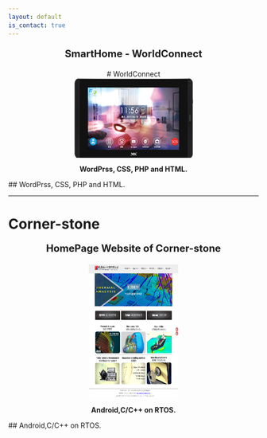 ```yaml
---
layout: default
is_contact: true
---
```

<p align="center" style="font-weight:bolder;font-size:20px";>SmartHome - WorldConnect</p>
<center># WorldConnect</center>
<img src="VIA_WorldConnect.png" style="width:240px;height:160px;display:block; margin:auto;"/>
<p align="center" style="font-weight:bolder;font-size:14px";color:"gold";>WordPrss, CSS, PHP and HTML.</p>
## WordPrss, CSS, PHP and HTML.

---

# Corner-stone
<p align="center" style="font-weight:bolder;font-size:20px";>HomePage Website of Corner-stone</p>
<img src="corner-stone.png" style="width:180px;height:270px;display:block; margin:auto;"/>
<p align="center" style="font-weight:bolder;font-size:14px";color:"gold";>Android,C/C++ on RTOS.</p>
## Android,C/C++ on RTOS.

